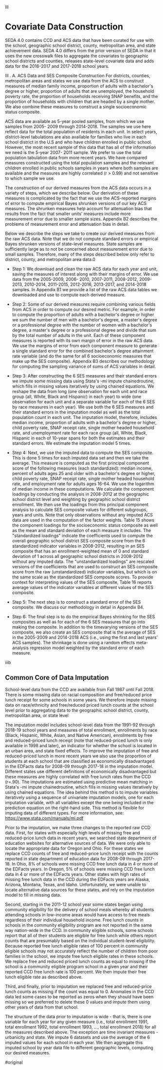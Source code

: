 III 

# Covariate Data Construction 
SEDA 4.0 contains CCD and ACS data that have been curated for use with the school, geographic school district, county, metropolitan area, and state achievement data. SEDA 4.0 differs from the prior version of SEDA in that it uses the new crosswalk files to aggregate the covariates to geographic school districts and counties, releases state-level covariate data and adds data for the 2016-2017 and 2017-2018 school years.

III . A.  ACS Data and SES Composite Construction For districts, counties, metropolitan areas and states we use data from the ACS to construct measures of median family income, proportion of adults with a bachelor's degree or higher, proportion of adults that are unemployed, the household poverty rate, the proportion of households receiving SNAP benefits, and the proportion of households with children that are headed by a single mother. We also combine these measures to construct a single socioeconomic status composite.

ACS data are available as 5-year pooled samples, from which we use samples from 2005- 2009 through 2014-2018.  The samples we use here reflect data for the total population of residents in each unit. In select years, district-level tabulations are also available for families who live in each school district in the U.S and who have children enrolled in public school. However, the most recent sample of this data that has all of the information we need is the 5-year 2007- 2011 sample. We prefer to use the total population tabulation data from more recent years. We have compared measures constructed using the total population samples and the relevant children enrolled in public schools samples in years where both samples are available and the measures are highly correlated (r > 0.99) and not sensitive to which sample we use.

The construction of our derived measures from the ACS data occurs in a variety of steps, which we describe below. Our derivation of these measures is complicated by the fact that we use the ACS-reported margins of error to compute empirical Bayes shrunken versions of our key ACS measures. The shrunken measures help account for attenuation bias that results from the fact that smaller units' measures include more measurement error due to smaller sample sizes. Appendix B2 describes the problems of measurement error and attenuation bias in detail. 

Below we describe the steps we take to create our derived measures from the raw ACS data. Note that we do not compute standard errors or empirical Bayes shrunken versions of state-level measures. State samples are sufficiently large as to not be concerned about measurement error due to small samples. Therefore, many of the steps described below only refer to district, county, and metropolitan area data.0
 - Step 1: We download and clean the raw ACS data for each year and unit, saving the measures of interest along with their margins of error. We use data from the 2005-2009, 2006- 2010, 2007-2011, 2008-2012, 2009-2013, 2010-2014, 2011-2015, 2012-2016, 2013-2017, and 2014-2018 samples. In Appendix B1 we provide a list of the raw ACS data tables we downloaded and use to compute each derived measure.
 
 - Step 2: Some of our derived measures require combining various fields from ACS in order to compute our desired metric. For example, in order to compute the proportion of adults with a bachelor's degree or higher we sum the number of men with a bachelor's degree, a master's degree or a professional degree with the number of women with a bachelor's degree, a master's degree or a professional degree and divide that sum by the total number of adults in the unit. Each of these component measures is reported with its own margin of error in the raw ACS data. We use the margins of error from each component measure to generate a single standard error for the combined bachelor's degree attainment rate variable (and do the same for all 6 socioeconomic measures that make up the SES composite).  Appendix B3 describes our methodology for computing the sampling variance of sums of ACS variables in detail.
 
 - Step 3: After constructing the 6 SES measures and their standard errors we impute some missing data using Stata's -mi impute chainedroutine, which fills in missing values iteratively by using chained equations. We reshape the data from long (one observation for each unit and race group (all, White, Black and Hispanic) in each year) to wide (one observation for each unit and a separate variable for each of the 6 SES by race measures in each year). We use both the 6 SES measures and their standard errors in the imputation model as well as the total population count in each unit. The imputation model, therefore, includes median income, proportion of adults with a bachelor's degree or higher, child poverty rate, SNAP receipt rate, single mother headed household rate, and unemployment rate for each race group (all, White, Black, Hispanic in each of 10-year spans for both the estimates and their standard errors. We estimate the imputation model 5 times. 
 
 - Step 4: Next, we use the imputed data to compute the SES composite. This is done 5 times for each imputed data set and then we take the average. This measure is computed as the first principal component score of the following measures (each standardized): median income, percent of adults ages 25 and older with a bachelor's degree or higher, child poverty rate, SNAP receipt rate, single mother headed household rate, and employment rate for adults ages 16-64. We use the logarithm of median income in these computations. We calculate the component loadings by conducting the analysis in 2008-2012 at the geographic school district level and weighting by geographic school district enrollment. We then use the loadings from this principal component analysis to calculate SES composite values for different subgroups, years and units. Note that only observations without any imputed ACS data are used in the computation of the factor weights. Table 15 shows the component loadings for the socioeconomic status composite as well as the mean and standard deviation of each measure it includes. The "standardized loadings" indicate the coefficients used to compute the overall geographic school district SES composite score from the 6 standardized indicator variables in 2008-2012, resulting in an SES composite that has an enrollment-weighted mean of 0 and standard deviation of 1 across all geographic school districts in 2008-2012 without any imputed data. The "unstandardized loadings" are rescaled versions of the coefficients that are used to construct an SES composite score from the raw (unstandardized) indicator variables, but which is on the same scale as the standardized SES composite scores. To provide context for interpreting values of the SES composite, Table 16 reports average values of the indicator variables at different values of the SES composite.
 
 - Step 5: The next step is to construct a standard error of the SES composite. We discuss our methodology in detail in Appendix B4.
 
 - Step 6: The final step is to do the empirical Bayes shrinking for the SES composites as well as for each of the 6 SES measures that go into making the composite. In addition to the timevarying versions of the SES composite, we also create an SES composite that is the average of SES in the 2005-2009 and 2014-2018 ACS (i.e., using the first and last years' ACS samples). The shrinkage is done using a random effects meta-analysis regression model weighted by the standard error of each measure.

iiib 
## Common Core of Data Imputation 
School-level data from the CCD are available from Fall 1987 until Fall 2018. There is some missing data on racial composition and free/reduced price lunch receipt for some schools in some years. We therefore impute missing data on race/ethnicity and free/reduced priced lunch counts at the school level prior to aggregating data to the geographic school district, county, metropolitan area, or state level

The imputation model includes school-level data from the 1991-92 through 2018-19 school years and measures of total enrollment, enrollments by race (Black, Hispanic, White, Asian, and Native American), enrollments by free and reduced-priced lunch receipt (note that reduced-priced lunch is only available in 1998 and later), an indicator for whether the school is located in an urban area, and state fixed effects. To improve the imputation of free and reduced-priced lunch in more recent years we also use the proportion of students at each school that are classified as economically disadvantaged in the EDFacts data for 2008-09 through 2017-18 in the imputation model. Different states use different definitions of economically disadvantaged but these measures are highly correlated with free lunch rates from the CCD (r=.90). The imputations are estimated using predictive mean matching in Stata's -mi impute chainedroutine, which fills in missing values iteratively by using chained equations. The idea behind this method is to impute variables iteratively using a sequence of univariate imputation models, one for each imputation variable, with all variables except the one being included in the prediction equation on the right-hand side. This method is flexible for imputing data of different types. For more information, see: https://www.stata.com/manuals/mi.pdf

Prior to the imputation, we make three changes to the reported raw CCD data. First, for states with especially high levels of missing free and reduced-price lunch data in recent years, we searched state department of education websites for alternative sources of data. We were only able to locate the appropriate data for Oregon and Ohio. For these states we replace CCD counts of free and reduced-price lunch receipt with the counts reported in state department of education data for 2008-09 through 2017-18. In Ohio, 8% of schools were missing CCD free lunch data in 4 or more of the EDFacts years. In Oregon, 5% of schools were missing CCD free lunch data in 4 or more of the EDFacts years. Other states with high rates of missing free lunch data in the CCD during the EDFacts years are Alaska, Arizona, Montana, Texas, and Idaho. Unfortunately, we were unable to locate alternative data sources for these states, and rely on the imputation model to fill in missing data.

Second, starting in the 2011-12 school year some states began using community eligibility for the delivery of school meals whereby all students attending schools in low-income areas would have access to free meals regardless of their individual household income. Free lunch counts in schools in the community eligibility program are not reported in the same way nation-wide in the CCD. In community eligible schools, some schools report that all of their students are eligible for free lunch while others report counts that are presumably based on the individual student-level eligibility. Because reported free lunch eligible rates of 100 percent in community eligible schools may not accurately reflect the number of children from poor families in the school, we impute free lunch eligible rates in these schools. We replace free and reduced priced lunch counts as equal to missing if the school is a community eligible program school in a given year and their reported CCD free lunch rate is 100 percent. We then impute their free lunch eligible rate as described above.

Third, and finally, prior to imputation we replaced free and reduced-price lunch counts as missing if the count was equal to 0. Anomalies in the CCD data led some cases to be reported as zeros when they should have been missing so we preferred to delete these 0 values and impute them using other years of data from that school.

The structure of the data prior to imputation is wide - that is, there is one variable for each year for any given measure (i.e., total enrollment 1991, total enrollment 1992, total enrollment 1993, ..., total enrollment 2018) for all the measures described above. The exception are time invariant measures - urbanicity and state. We impute 6 datasets and use the average of the 6 imputed values for each school in each year. We then aggregate this imputed school by year data file to different geographic levels, computing our desired measures.

#original